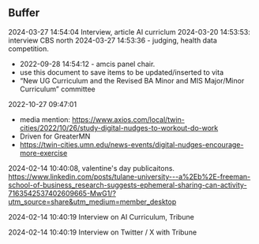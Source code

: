 ## Buffer
2024-03-27 14:54:04 Interview, article AI curriclum
2024-03-20 14:53:53: interview CBS north
2024-03-27 14:53:36 - judging, health data competition. 

- 2022-09-28 14:54:12 - amcis panel chair.
- use this document to save items to be updated/inserted to vita
- “New UG Curriculum and the Revised BA Minor and MIS Major/Minor Curriculum” committee

2022-10-27 09:47:01
- media mention: https://www.axios.com/local/twin-cities/2022/10/26/study-digital-nudges-to-workout-do-work
- Driven for GreaterMN
- https://twin-cities.umn.edu/news-events/digital-nudges-encourage-more-exercise

2024-02-14 10:40:08,  valentine's day publicaitons. 
https://www.linkedin.com/posts/tulane-university---a%2Eb%2E-freeman-school-of-business_research-suggests-ephemeral-sharing-can-activity-7163542537402609665-MwG1/?utm_source=share&utm_medium=member_desktop

2024-02-14 10:40:19 Interview on AI Curriculum, Tribune

2024-02-14 10:40:19 Interview on Twitter / X with Tribune